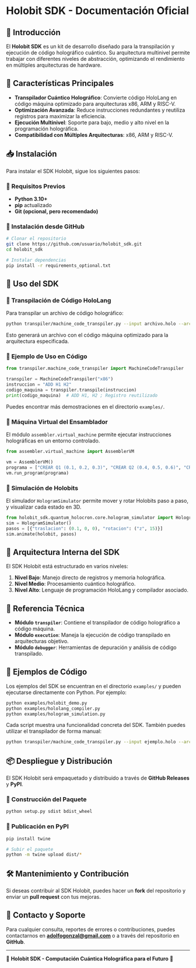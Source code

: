 
# Holobit SDK - Documentación Oficial

## 📌 Introducción
El **Holobit SDK** es un kit de desarrollo diseñado para la transpilación y ejecución de código holográfico cuántico. Su arquitectura multinivel permite trabajar con diferentes niveles de abstracción, optimizando el rendimiento en múltiples arquitecturas de hardware.

## 🔹 Características Principales
- **Transpilador Cuántico Holográfico**: Convierte código HoloLang en código máquina optimizado para arquitecturas x86, ARM y RISC-V.
- **Optimización Avanzada**: Reduce instrucciones redundantes y reutiliza registros para maximizar la eficiencia.
- **Ejecución Multinivel**: Soporte para bajo, medio y alto nivel en la programación holográfica.
- **Compatibilidad con Múltiples Arquitecturas**: x86, ARM y RISC-V.

## 📥 Instalación
Para instalar el SDK Holobit, sigue los siguientes pasos:

### 🔹 Requisitos Previos
- **Python 3.10+**
- **pip** actualizado
- **Git (opcional, pero recomendado)**

### 🔹 Instalación desde GitHub
```bash
# Clonar el repositorio
git clone https://github.com/usuario/holobit_sdk.git
cd holobit_sdk

# Instalar dependencias
pip install -r requirements_optional.txt
```

## 🚀 Uso del SDK
### 🔹 Transpilación de Código HoloLang
Para transpilar un archivo de código holográfico:
```bash
python transpiler/machine_code_transpiler.py --input archivo.holo --arch x86
```
Esto generará un archivo con el código máquina optimizado para la arquitectura especificada.

### 🔹 Ejemplo de Uso en Código
```python
from transpiler.machine_code_transpiler import MachineCodeTranspiler

transpiler = MachineCodeTranspiler("x86")
instruccion = "ADD H1 H2"
codigo_maquina = transpiler.transpile(instruccion)
print(codigo_maquina)  # ADD H1, H2 ; Registro reutilizado
```

Puedes encontrar más demostraciones en el directorio `examples/`.

### 🔹 Máquina Virtual del Ensamblador
El módulo `assembler.virtual_machine` permite ejecutar instrucciones holográficas en un entorno controlado.
```python
from assembler.virtual_machine import AssemblerVM

vm = AssemblerVM()
programa = ["CREAR Q1 (0.1, 0.2, 0.3)", "CREAR Q2 (0.4, 0.5, 0.6)", "CREAR H1 {Q1, Q2}", "ROT H1 z 90"]
vm.run_program(programa)
```
### 🔹 Simulación de Holobits
El simulador `HologramSimulator` permite mover y rotar Holobits paso a paso,
y visualizar cada estado en 3D.
```python
from holobit_sdk.quantum_holocron.core.hologram_simulator import HologramSimulator
sim = HologramSimulator()
pasos = [{"traslacion": (0.1, 0, 0), "rotacion": ("z", 15)}]
sim.animate(holobit, pasos)
```
## 🔬 Arquitectura Interna del SDK
El SDK Holobit está estructurado en varios niveles:
1. **Nivel Bajo**: Manejo directo de registros y memoria holográfica.
2. **Nivel Medio**: Procesamiento cuántico holográfico.
3. **Nivel Alto**: Lenguaje de programación HoloLang y compilador asociado.

## 📖 Referencia Técnica
- **Módulo `transpiler`**: Contiene el transpilador de código holográfico a código máquina.
- **Módulo `execution`**: Maneja la ejecución de código transpilado en arquitecturas objetivo.
- **Módulo `debugger`**: Herramientas de depuración y análisis de código transpilado.

## 📄 Ejemplos de Código
Los ejemplos del SDK se encuentran en el directorio `examples/` y pueden
ejecutarse directamente con Python. Por ejemplo:
```bash
python examples/holobit_demo.py
python examples/hololang_compiler.py
python examples/hologram_simulation.py
```
Cada script muestra una funcionalidad concreta del SDK. También puedes
utilizar el transpilador de forma manual:
```bash
python transpiler/machine_code_transpiler.py --input ejemplo.holo --arch x86
```

## 📦 Despliegue y Distribución
El SDK Holobit será empaquetado y distribuido a través de **GitHub Releases** y **PyPI**.

### 🔹 Construcción del Paquete
```bash
python setup.py sdist bdist_wheel
```

### 🔹 Publicación en PyPI
```bash
pip install twine

# Subir el paquete
python -m twine upload dist/*
```

## 🛠 Mantenimiento y Contribución
Si deseas contribuir al SDK Holobit, puedes hacer un **fork** del repositorio y enviar un **pull request** con tus mejoras.

## 📧 Contacto y Soporte
Para cualquier consulta, reportes de errores o contribuciones, puedes contactarnos en **adolfogonzal@gmail.com** o a través del repositorio en **GitHub**.

---

📌 **Holobit SDK - Computación Cuántica Holográfica para el Futuro** 🚀



